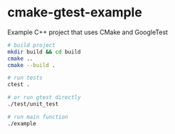 # cmake-gtest-example

Example C++ project that uses CMake and GoogleTest

```bash
# build project
mkdir build && cd build
cmake ..
cmake --build .

# run tests
ctest . 

# or run gtest directly
./test/unit_test

# run main function
./example
```
